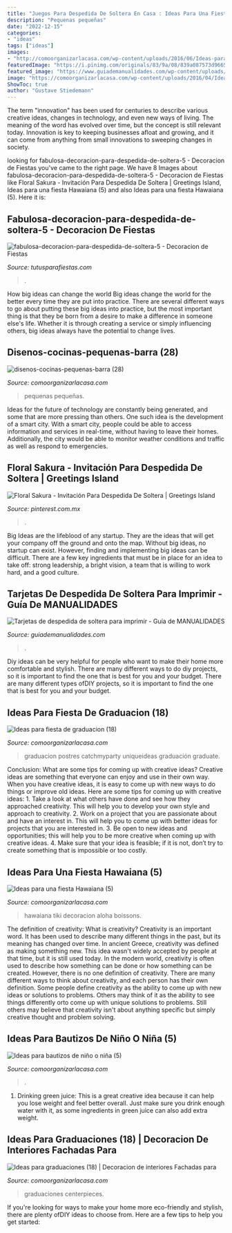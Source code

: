 ```yaml
---
title: "Juegos Para Despedida De Soltera En Casa : Ideas Para Una Fiesta Hawaiana (5)"
description: "Pequenas pequeñas"
date: "2022-12-15"
categories:
- "ideas"
tags: ["ideas"]
images:
- "http://comoorganizarlacasa.com/wp-content/uploads/2016/06/Ideas-para-graduaciones-18.jpg"
featuredImage: "https://i.pinimg.com/originals/83/9a/08/839a087573d96652bf4de814b5fd6241.jpg"
featured_image: "https://www.guiademanualidades.com/wp-content/uploads/2011/02/Tarjetas-para-despedida-de-soltera-para-imprimir-06.jpg"
image: "https://comoorganizarlacasa.com/wp-content/uploads/2016/04/Ideas-para-una-fiesta-Hawaiana-5.jpg"
ShowToc: true
author: "Gustave Stiedemann"
---
```



The term "innovation" has been used for centuries to describe various creative ideas, changes in technology, and even new ways of living. The meaning of the word has evolved over time, but the concept is still relevant today. Innovation is key to keeping businesses afloat and growing, and it can come from anything from small innovations to sweeping changes in society.

	

		
looking for fabulosa-decoracion-para-despedida-de-soltera-5 - Decoracion de Fiestas you've came to the right page. We have 8 Images about fabulosa-decoracion-para-despedida-de-soltera-5 - Decoracion de Fiestas like Floral Sakura - Invitación Para Despedida De Soltera | Greetings Island, Ideas para una fiesta Hawaiana (5) and also Ideas para una fiesta Hawaiana (5). Here it is:
		
    
## Fabulosa-decoracion-para-despedida-de-soltera-5 - Decoracion De Fiestas

<img loading=lazy src="https://tutusparafiestas.com/wp-content/uploads/2016/10/Fabulosa-decoración-para-despedida-de-soltera-5.jpg" onerror="this.onerror=null;this.src='https://tse4.mm.bing.net/th?id=OIP.5Rfu58ytlypCzu5egzsOLQHaJ4&amp;pid=15.1';" alt="fabulosa-decoracion-para-despedida-de-soltera-5 - Decoracion de Fiestas">

_Source: tutusparafiestas.com_

>. 

	

How big ideas can change the world
Big ideas change the world for the better every time they are put into practice. There are several different ways to go about putting these big ideas into practice, but the most important thing is that they be born from a desire to make a difference in someone else's life. Whether it is through creating a service or simply influencing others, big ideas always have the potential to change lives.

    
## Disenos-cocinas-pequenas-barra (28)

<img loading=lazy src="https://comoorganizarlacasa.com/wp-content/uploads/2017/06/disenos-cocinas-pequenas-barra-28.jpg" onerror="this.onerror=null;this.src='https://tse1.mm.bing.net/th?id=OIP.5S3mMj416XgwKMcp8J3eUAHaLF&amp;pid=15.1';" alt="disenos-cocinas-pequenas-barra (28)">

_Source: comoorganizarlacasa.com_

>pequenas pequeñas. 

	

Ideas for the future of technology are constantly being generated, and some that are more pressing than others. One such idea is the development of a smart city. With a smart city, people could be able to access information and services in real-time, without having to leave their homes. Additionally, the city would be able to monitor weather conditions and traffic as well as respond to emergencies.

    
## Floral Sakura - Invitación Para Despedida De Soltera | Greetings Island

<img loading=lazy src="https://i.pinimg.com/originals/83/9a/08/839a087573d96652bf4de814b5fd6241.jpg" onerror="this.onerror=null;this.src='https://tse3.mm.bing.net/th?id=OIP.6Wt6KYY9ef1Jm8Xt3et9jwHaK0&amp;pid=15.1';" alt="Floral Sakura - Invitación Para Despedida De Soltera | Greetings Island">

_Source: pinterest.com.mx_

>. 

	

Big Ideas are the lifeblood of any startup. They are the ideas that will get your company off the ground and onto the map. Without big ideas, no startup can exist. However, finding and implementing big ideas can be difficult. There are a few key ingredients that must be in place for an idea to take off: strong leadership, a bright vision, a team that is willing to work hard, and a good culture.

    
## Tarjetas De Despedida De Soltera Para Imprimir - Guía De MANUALIDADES

<img loading=lazy src="https://www.guiademanualidades.com/wp-content/uploads/2011/02/Tarjetas-para-despedida-de-soltera-para-imprimir-06.jpg" onerror="this.onerror=null;this.src='https://tse2.mm.bing.net/th?id=OIP.OaplBaULOYf2odZZdReRrQHaJ4&amp;pid=15.1';" alt="Tarjetas de despedida de soltera para imprimir - Guía de MANUALIDADES">

_Source: guiademanualidades.com_

>. 

	

Diy ideas can be very helpful for people who want to make their home more comfortable and stylish. There are many different ways to do diy projects, so it is important to find the one that is best for you and your budget. There are many different types ofDIY projects, so it is important to find the one that is best for you and your budget.

    
## Ideas Para Fiesta De Graduacion (18)

<img loading=lazy src="https://comoorganizarlacasa.com/wp-content/uploads/2016/05/Ideas-para-fiesta-de-graduacion-18.jpg" onerror="this.onerror=null;this.src='https://tse2.mm.bing.net/th?id=OIP.MVq4WikEv-acodmCOX1-7wAAAA&amp;pid=15.1';" alt="Ideas para fiesta de graduacion (18)">

_Source: comoorganizarlacasa.com_

>graduacion postres catchmyparty uniqueideas graduación graduate. 

	

Conclusion: What are some tips for coming up with creative ideas?
Creative ideas are something that everyone can enjoy and use in their own way. When you have creative ideas, it is easy to come up with new ways to do things or improve old ideas. Here are some tips for coming up with creative ideas: 1. Take a look at what others have done and see how they approached creativity. This will help you to develop your own style and approach to creativity. 2. Work on a project that you are passionate about and have an interest in. This will help you to come up with better ideas for projects that you are interested in. 3. Be open to new ideas and opportunities; this will help you to be more creative when coming up with creative ideas. 4. Make sure that your idea is feasible; if it is not, don’t try to create something that is impossible or too costly. 
    
## Ideas Para Una Fiesta Hawaiana (5)

<img loading=lazy src="https://comoorganizarlacasa.com/wp-content/uploads/2016/04/Ideas-para-una-fiesta-Hawaiana-5.jpg" onerror="this.onerror=null;this.src='https://tse4.mm.bing.net/th?id=OIP.hWMXlnzadSd-jeZonbc2kQHaKE&amp;pid=15.1';" alt="Ideas para una fiesta Hawaiana (5)">

_Source: comoorganizarlacasa.com_

>hawaiana tiki decoracion aloha boissons. 

	

The definition of creativity: What is creativity?
Creativity is an important word. It has been used to describe many different things in the past, but its meaning has changed over time. In ancient Greece, creativity was defined as making something new. This idea wasn't widely accepted by people at that time, but it is still used today. In the modern world, creativity is often used to describe how something can be done or how something can be created. However, there is no one definition of creativity. There are many different ways to think about creativity, and each person has their own definition. Some people define creativity as the ability to come up with new ideas or solutions to problems. Others may think of it as the ability to see things differently orto come up with unique solutions to problems. Still others may believe that creativity isn't about anything specific but simply creative thought and problem solving.

    
## Ideas Para Bautizos De Niño O Niña (5)

<img loading=lazy src="https://comoorganizarlacasa.com/wp-content/uploads/2016/12/Ideas-para-bautizos-de-niño-o-niña-5.jpg" onerror="this.onerror=null;this.src='https://tse3.mm.bing.net/th?id=OIP.c4-xX2fDJ4sq-moHs-KTaAHaHa&amp;pid=15.1';" alt="Ideas para bautizos de niño o niña (5)">

_Source: comoorganizarlacasa.com_

>. 

	

1. Drinking green juice: This is a great creative idea because it can help you lose weight and feel better overall. Just make sure you drink enough water with it, as some ingredients in green juice can also add extra weight.

    
## Ideas Para Graduaciones (18) | Decoracion De Interiores Fachadas Para

<img loading=lazy src="http://comoorganizarlacasa.com/wp-content/uploads/2016/06/Ideas-para-graduaciones-18.jpg" onerror="this.onerror=null;this.src='https://tse2.mm.bing.net/th?id=OIP.WysT-F4Gk2dPIg7AFPlb3wHaKX&amp;pid=15.1';" alt="Ideas para graduaciones (18) | Decoracion de interiores Fachadas para">

_Source: comoorganizarlacasa.com_

>graduaciones centerpieces. 

	

If you're looking for ways to make your home more eco-friendly and stylish, there are plenty ofDIY ideas to choose from. Here are a few tips to help you get started: 

